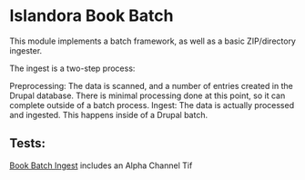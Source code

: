 # Islandora Book Batch

This module implements a batch framework, as well as a basic ZIP/directory ingester.

The ingest is a two-step process:

Preprocessing: The data is scanned, and a number of entries created in the Drupal database. There is minimal processing done at this point, so it can complete outside of a batch process.
Ingest: The data is actually processed and ingested. This happens inside of a Drupal batch.

## Tests:
[Book Batch Ingest](tests/book_batch_ingest.md) includes an Alpha Channel Tif
